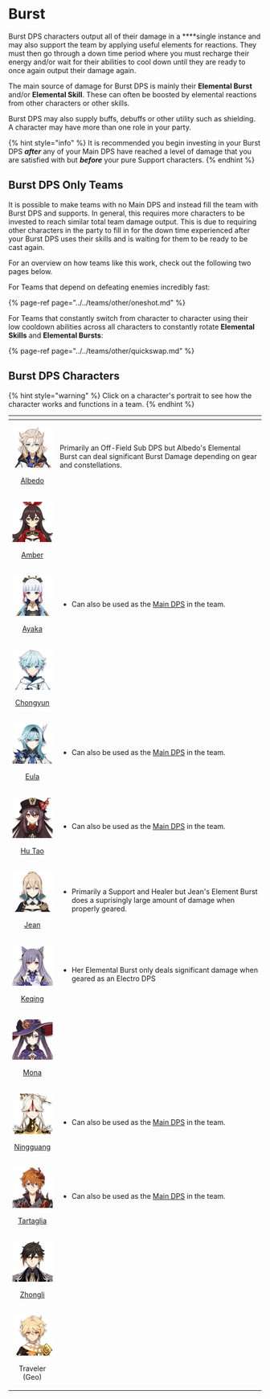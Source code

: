 # Burst

Burst DPS characters output all of their damage in a ****single instance and may also support the team by applying useful elements for reactions. They must then go through a down time period where you must recharge their energy and/or wait for their abilities to cool down until they are ready to once again output their damage again.

The main source of damage for Burst DPS is mainly their **Elemental Burst** and/or **Elemental Skill**. These can often be boosted by elemental reactions from other characters or other skills.

Burst DPS may also supply buffs, debuffs or other utility such as shielding. A character may have more than one role in your party.

{% hint style="info" %}
It is recommended you begin investing in your Burst DPS _**after**_ any of your Main DPS have reached a level of damage that you are satisfied with but _**before**_ your pure Support characters.
{% endhint %}

## Burst DPS Only Teams

It is possible to make teams with no Main DPS and instead fill the team with Burst DPS and supports. In general, this requires more characters to be invested to reach similar total team damage output. This is due to requiring other characters in the party to fill in for the down time experienced after your Burst DPS uses their skills and is waiting for them to be ready to be cast again.

For an overview on how teams like this work, check out the following two pages below.

For Teams that depend on defeating enemies incredibly fast:

{% page-ref page="../../teams/other/oneshot.md" %}

For Teams that constantly switch from character to character using their low cooldown abilities across all characters to constantly rotate **Elemental Skills** and **Elemental Bursts**:

{% page-ref page="../../teams/other/quickswap.md" %}

## Burst DPS Characters

{% hint style="warning" %}
Click on a character's portrait to see how the character works and functions in a team.
{% endhint %}

<table>
  <thead>
    <tr>
      <th style="text-align:center"></th>
      <th style="text-align:left"></th>
    </tr>
  </thead>
  <tbody>
    <tr>
      <td style="text-align:center">
        <p><a href="../../characters/geo/albedo.md"><img src="../../.gitbook/assets/ui_avataricon_albedo.png" alt/> </a>
        </p>
        <p><a href="../../characters/geo/albedo.md">Albedo</a>
        </p>
      </td>
      <td style="text-align:left">Primarily an Off-Field Sub DPS but Albedo&apos;s Elemental Burst can deal
        significant Burst Damage depending on gear and constellations.</td>
    </tr>
    <tr>
      <td style="text-align:center">
        <p><a href="../../characters/pyro/amber.md"><img src="../../.gitbook/assets/ui_avataricon_amber.png" alt/> </a>
        </p>
        <p><a href="../../characters/pyro/amber.md">Amber</a>
        </p>
      </td>
      <td style="text-align:left"></td>
    </tr>
    <tr>
      <td style="text-align:center">
        <p><a href="../../characters/cryo/ayaka.md"><img src="../../.gitbook/assets/ui_avataricon_ayaka.png" alt/> </a>
        </p>
        <p><a href="../../characters/cryo/ayaka.md">Ayaka</a>
        </p>
      </td>
      <td style="text-align:left">
        <ul>
          <li>Can also be used as the <a href="../main-dps.md">Main DPS</a> in the team.</li>
        </ul>
      </td>
    </tr>
    <tr>
      <td style="text-align:center">
        <p><a href="../../characters/cryo/chongyun.md"><img src="../../.gitbook/assets/ui_avataricon_chongyun.png" alt/> </a>
        </p>
        <p><a href="../../characters/cryo/chongyun.md">Chongyun</a>
        </p>
      </td>
      <td style="text-align:left"></td>
    </tr>
    <tr>
      <td style="text-align:center">
        <p><a href="../../characters/cryo/eula.md"><img src="../../.gitbook/assets/ui_avataricon_eula.png" alt/> </a>
        </p>
        <p><a href="../../characters/cryo/eula.md">Eula</a>
        </p>
      </td>
      <td style="text-align:left">
        <ul>
          <li>Can also be used as the <a href="../main-dps.md">Main DPS</a> in the team.</li>
        </ul>
      </td>
    </tr>
    <tr>
      <td style="text-align:center">
        <p><a href="../../characters/pyro/hu-tao.md"><img src="../../.gitbook/assets/ui_avataricon_hutao.png" alt/> </a>
        </p>
        <p><a href="../../characters/pyro/hu-tao.md">Hu Tao</a>
        </p>
      </td>
      <td style="text-align:left">
        <ul>
          <li>Can also be used as the <a href="../main-dps.md">Main DPS</a> in the team.</li>
        </ul>
      </td>
    </tr>
    <tr>
      <td style="text-align:center">
        <p><a href="../../characters/anemo/jean.md"><img src="../../.gitbook/assets/ui_avataricon_jean.png" alt/> </a>
        </p>
        <p><a href="../../characters/anemo/jean.md">Jean</a>
        </p>
      </td>
      <td style="text-align:left">
        <ul>
          <li>Primarily a Support and Healer but Jean&apos;s Element Burst does a suprisingly
            large amount of damage when properly geared.</li>
        </ul>
      </td>
    </tr>
    <tr>
      <td style="text-align:center">
        <p><a href="../../characters/electro/keqing.md"><img src="../../.gitbook/assets/ui_avataricon_keqing.png" alt/> </a>
        </p>
        <p><a href="../../characters/electro/keqing.md">Keqing</a>
        </p>
      </td>
      <td style="text-align:left">
        <ul>
          <li>Her Elemental Burst only deals significant damage when geared as an Electro
            DPS</li>
        </ul>
      </td>
    </tr>
    <tr>
      <td style="text-align:center">
        <p><a href="../../characters/hydro/mona.md"><img src="../../.gitbook/assets/ui_avataricon_mona.png" alt/> </a>
        </p>
        <p><a href="../../characters/hydro/mona.md">Mona</a>
        </p>
      </td>
      <td style="text-align:left"></td>
    </tr>
    <tr>
      <td style="text-align:center">
        <p><a href="../../characters/geo/ningguang.md"><img src="../../.gitbook/assets/ui_avataricon_ningguang.png" alt/> </a>
        </p>
        <p><a href="../../characters/geo/ningguang.md">Ningguang</a>
        </p>
      </td>
      <td style="text-align:left">
        <ul>
          <li>Can also be used as the <a href="../main-dps.md">Main DPS</a> in the team.</li>
        </ul>
      </td>
    </tr>
    <tr>
      <td style="text-align:center">
        <p><a href="../../characters/hydro/tartaglia.md"><img src="../../.gitbook/assets/ui_avataricon_tartaglia.png" alt/> </a>
        </p>
        <p><a href="../../characters/hydro/tartaglia.md">Tartaglia</a>
        </p>
      </td>
      <td style="text-align:left">
        <ul>
          <li>Can also be used as the <a href="../main-dps.md">Main DPS</a> in the team.</li>
        </ul>
      </td>
    </tr>
    <tr>
      <td style="text-align:center">
        <p><a href="../../characters/geo/zhongli.md"><img src="../../.gitbook/assets/ui_avataricon_zhongli.png" alt/> </a>
        </p>
        <p><a href="../../characters/geo/zhongli.md">Zhongli</a>
        </p>
      </td>
      <td style="text-align:left"></td>
    </tr>
    <tr>
      <td style="text-align:center">
        <p>
          <img src="../../.gitbook/assets/ui_avataricon_aether_geo.png" alt/>
        </p>
        <p>Traveler (Geo)</p>
      </td>
      <td style="text-align:left"></td>
    </tr>
  </tbody>
</table>



